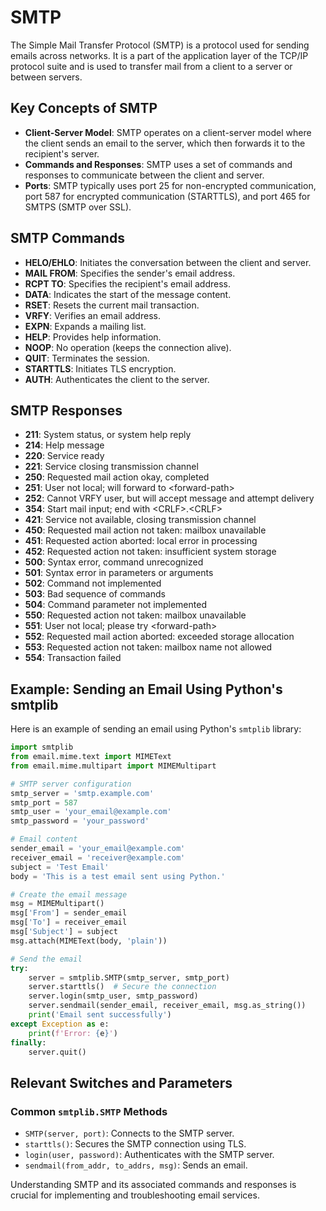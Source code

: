 # SMTP

The Simple Mail Transfer Protocol (SMTP) is a protocol used for sending emails across networks. It is a part of the application layer of the TCP/IP protocol suite and is used to transfer mail from a client to a server or between servers.

## Key Concepts of SMTP

- **Client-Server Model**: SMTP operates on a client-server model where the client sends an email to the server, which then forwards it to the recipient's server.
- **Commands and Responses**: SMTP uses a set of commands and responses to communicate between the client and server.
- **Ports**: SMTP typically uses port 25 for non-encrypted communication, port 587 for encrypted communication (STARTTLS), and port 465 for SMTPS (SMTP over SSL).

## SMTP Commands

- **HELO/EHLO**: Initiates the conversation between the client and server.
- **MAIL FROM**: Specifies the sender's email address.
- **RCPT TO**: Specifies the recipient's email address.
- **DATA**: Indicates the start of the message content.
- **RSET**: Resets the current mail transaction.
- **VRFY**: Verifies an email address.
- **EXPN**: Expands a mailing list.
- **HELP**: Provides help information.
- **NOOP**: No operation (keeps the connection alive).
- **QUIT**: Terminates the session.
- **STARTTLS**: Initiates TLS encryption.
- **AUTH**: Authenticates the client to the server.

## SMTP Responses

- **211**: System status, or system help reply
- **214**: Help message
- **220**: Service ready
- **221**: Service closing transmission channel
- **250**: Requested mail action okay, completed
- **251**: User not local; will forward to &lt;forward-path&gt;
- **252**: Cannot VRFY user, but will accept message and attempt delivery
- **354**: Start mail input; end with &lt;CRLF&gt;.&lt;CRLF&gt;
- **421**: Service not available, closing transmission channel
- **450**: Requested mail action not taken: mailbox unavailable
- **451**: Requested action aborted: local error in processing
- **452**: Requested action not taken: insufficient system storage
- **500**: Syntax error, command unrecognized
- **501**: Syntax error in parameters or arguments
- **502**: Command not implemented
- **503**: Bad sequence of commands
- **504**: Command parameter not implemented
- **550**: Requested action not taken: mailbox unavailable
- **551**: User not local; please try &lt;forward-path&gt;
- **552**: Requested mail action aborted: exceeded storage allocation
- **553**: Requested action not taken: mailbox name not allowed
- **554**: Transaction failed

## Example: Sending an Email Using Python's smtplib

Here is an example of sending an email using Python's `smtplib` library:

```python
import smtplib
from email.mime.text import MIMEText
from email.mime.multipart import MIMEMultipart

# SMTP server configuration
smtp_server = 'smtp.example.com'
smtp_port = 587
smtp_user = 'your_email@example.com'
smtp_password = 'your_password'

# Email content
sender_email = 'your_email@example.com'
receiver_email = 'receiver@example.com'
subject = 'Test Email'
body = 'This is a test email sent using Python.'

# Create the email message
msg = MIMEMultipart()
msg['From'] = sender_email
msg['To'] = receiver_email
msg['Subject'] = subject
msg.attach(MIMEText(body, 'plain'))

# Send the email
try:
    server = smtplib.SMTP(smtp_server, smtp_port)
    server.starttls()  # Secure the connection
    server.login(smtp_user, smtp_password)
    server.sendmail(sender_email, receiver_email, msg.as_string())
    print('Email sent successfully')
except Exception as e:
    print(f'Error: {e}')
finally:
    server.quit()
```

## Relevant Switches and Parameters

### Common `smtplib.SMTP` Methods
- `SMTP(server, port)`: Connects to the SMTP server.
- `starttls()`: Secures the SMTP connection using TLS.
- `login(user, password)`: Authenticates with the SMTP server.
- `sendmail(from_addr, to_addrs, msg)`: Sends an email.

Understanding SMTP and its associated commands and responses is crucial for implementing and troubleshooting email services.